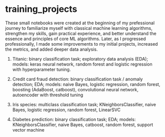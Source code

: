 # training_projects

These small notebooks were created at the beginning of my prefessional journey to familiarize myself with classical machine learning algorithms, strengthen my skills, gain practical experience, and better understand the essence and principles of core ML algorithms. Later, as I progressed professionally, I made some improvements to my initial projects, increased the metrics, and added deeper data analysis.

1. Titanic: binary classification task; exploratory data analysis (EDA); models: keras neural network, random forest and logistic regression with hyperparameter tuning.

2. Credit card fraud detection: binary classification task / anomaly detection; EDA; models: naive Bayes, logistic regression, random forest, boosting (AdaBoost, catboost), convolutional neural network, autoencoder with threshold tuning

3. Iris species: multiclass classification task; KNeighborsClassifier, naive Bayes, logistic regression, random forest, LinearSVC

4. Diabetes prediction: binary classification task; EDA; models: KNeighborsClassifier, naive Bayes, catboost, random forest, support vector machine